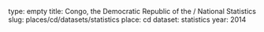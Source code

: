 type: empty
title: Congo, the Democratic Republic of the / National Statistics
slug: places/cd/datasets/statistics
place: cd
dataset: statistics
year: 2014
